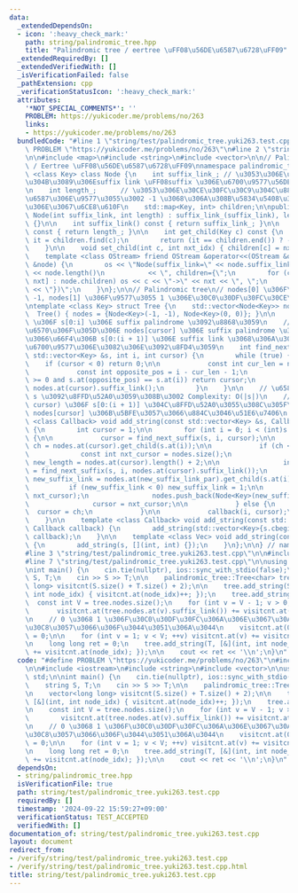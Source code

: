 ```yaml
---
data:
  _extendedDependsOn:
  - icon: ':heavy_check_mark:'
    path: string/palindromic_tree.hpp
    title: "Palindromic tree / eertree \uFF08\u56DE\u6587\u6728\uFF09"
  _extendedRequiredBy: []
  _extendedVerifiedWith: []
  _isVerificationFailed: false
  _pathExtension: cpp
  _verificationStatusIcon: ':heavy_check_mark:'
  attributes:
    '*NOT_SPECIAL_COMMENTS*': ''
    PROBLEM: https://yukicoder.me/problems/no/263
    links:
    - https://yukicoder.me/problems/no/263
  bundledCode: "#line 1 \"string/test/palindromic_tree.yuki263.test.cpp\"\n#define\
    \ PROBLEM \"https://yukicoder.me/problems/no/263\"\n#line 2 \"string/palindromic_tree.hpp\"\
    \n\n#include <map>\n#include <string>\n#include <vector>\n\n// Palindromic tree\
    \ / Eertree \uFF08\u56DE\u6587\u6728\uFF09\nnamespace palindromic_tree {\n\ntemplate\
    \ <class Key> class Node {\n    int suffix_link_; // \u3053\u306E\u30CE\u30FC\u30C9\
    \u304B\u3089\u306Esuffix link \uFF08suffix \u306E\u6700\u9577\u56DE\u6587\uFF09\
    \n    int length_;      // \u3053\u306E\u30CE\u30FC\u30C9\u304C\u8868\u3059\u56DE\
    \u6587\u306E\u9577\u3055\u3002 -1 \u3068\u306A\u308B\u5834\u5408\u3082\u3042\u308B\
    \u306E\u3067\u6CE8\u610F\n    std::map<Key, int> children;\n\npublic:\n    explicit\
    \ Node(int suffix_link, int length) : suffix_link_(suffix_link), length_(length)\
    \ {}\n\n    int suffix_link() const { return suffix_link_; }\n\n    int length()\
    \ const { return length_; }\n\n    int get_child(Key c) const {\n        auto\
    \ it = children.find(c);\n        return (it == children.end()) ? -1 : it->second;\n\
    \    }\n\n    void set_child(int c, int nxt_idx) { children[c] = nxt_idx; }\n\n\
    \    template <class OStream> friend OStream &operator<<(OStream &os, const Node\
    \ &node) {\n        os << \"Node(suffix_link=\" << node.suffix_link() << \", length=\"\
    \ << node.length()\n           << \", children={\";\n        for (const auto &[c,\
    \ nxt] : node.children) os << c << \"->\" << nxt << \", \";\n        return os\
    \ << \"})\";\n    }\n};\n\n// Palindromic tree\n// nodes[0] \u306F\u9577\u3055\
    \ -1, nodes[1] \u306F\u9577\u3055 1 \u306E\u30C0\u30DF\u30FC\u30CE\u30FC\u30C9\
    \ntemplate <class Key> struct Tree {\n    std::vector<Node<Key>> nodes;\n\n  \
    \  Tree() { nodes = {Node<Key>(-1, -1), Node<Key>(0, 0)}; }\n\n    // nodes[cursor]\
    \ \u306F s[0:i] \u306E suffix palindrome \u3092\u8868\u3059\n    // \u672C\u95A2\
    \u6570\u306F\u305D\u306E nodes[cursor] \u306E suffix palindrome \u3067\u3042\u3063\
    \u3066\u66F4\u306B s[0:(i + 1)] \u306E suffix link \u3068\u306A\u308A\u3046\u308B\
    \u6700\u9577\u306E\u3082\u306E\u3092\u8FD4\u3059\n    int find_next_suffix(const\
    \ std::vector<Key> &s, int i, int cursor) {\n        while (true) {\n        \
    \    if (cursor < 0) return 0;\n\n            const int cur_len = nodes.at(cursor).length();\n\
    \            const int opposite_pos = i - cur_len - 1;\n            if (opposite_pos\
    \ >= 0 and s.at(opposite_pos) == s.at(i)) return cursor;\n            cursor =\
    \ nodes.at(cursor).suffix_link();\n        }\n    }\n\n    // \u6587\u5B57\u5217\
    \ s \u3092\u8FFD\u52A0\u3059\u308B\u3002 Complexity: O(|s|)\n    // callback(i,\
    \ cursor) \u306F s[0:(i + 1)] \u304C\u8FFD\u52A0\u3055\u308C\u305F\u5F8C\u306E\
    \ nodes[cursor] \u306B\u5BFE\u3057\u3066\u884C\u3046\u51E6\u7406\n    template\
    \ <class Callback> void add_string(const std::vector<Key> &s, Callback callback)\
    \ {\n        int cursor = 1;\n\n        for (int i = 0; i < (int)s.size(); ++i)\
    \ {\n\n            cursor = find_next_suffix(s, i, cursor);\n\n            int\
    \ ch = nodes.at(cursor).get_child(s.at(i));\n\n            if (ch < 0) {\n   \
    \             const int nxt_cursor = nodes.size();\n                const int\
    \ new_length = nodes.at(cursor).length() + 2;\n\n                int new_suffix_link_par\
    \ = find_next_suffix(s, i, nodes.at(cursor).suffix_link());\n                int\
    \ new_suffix_link = nodes.at(new_suffix_link_par).get_child(s.at(i));\n      \
    \          if (new_suffix_link < 0) new_suffix_link = 1;\n\n                nodes.at(cursor).set_child(s.at(i),\
    \ nxt_cursor);\n                nodes.push_back(Node<Key>(new_suffix_link, new_length));\n\
    \                cursor = nxt_cursor;\n\n            } else {\n              \
    \  cursor = ch;\n            }\n\n            callback(i, cursor);\n        }\n\
    \    }\n\n    template <class Callback> void add_string(const std::string &s,\
    \ Callback callback) {\n        add_string(std::vector<Key>{s.cbegin(), s.cend()},\
    \ callback);\n    }\n\n    template <class Vec> void add_string(const Vec &s)\
    \ {\n        add_string(s, [](int, int) {});\n    }\n};\n\n} // namespace palindromic_tree\n\
    #line 3 \"string/test/palindromic_tree.yuki263.test.cpp\"\n\n#include <iostream>\n\
    #line 7 \"string/test/palindromic_tree.yuki263.test.cpp\"\n\nusing namespace std;\n\
    \nint main() {\n    cin.tie(nullptr), ios::sync_with_stdio(false);\n\n    string\
    \ S, T;\n    cin >> S >> T;\n\n    palindromic_tree::Tree<char> tree;\n\n    vector<long\
    \ long> visitcnt(S.size() + T.size() + 2);\n\n    tree.add_string(S, [&](int,\
    \ int node_idx) { visitcnt.at(node_idx)++; });\n    tree.add_string(T);\n\n  \
    \  const int V = tree.nodes.size();\n    for (int v = V - 1; v > 0; --v) {\n \
    \       visitcnt.at(tree.nodes.at(v).suffix_link()) += visitcnt.at(v);\n    }\n\
    \n    // 0 \u3068 1 \u306F\u30C0\u30DF\u30FC\u306A\u306E\u3067\u30AB\u30A6\u30F3\
    \u30C8\u3057\u3066\u306F\u3044\u3051\u306A\u3044\n    visitcnt.at(0) = visitcnt.at(1)\
    \ = 0;\n\n    for (int v = 1; v < V; ++v) visitcnt.at(v) += visitcnt.at(tree.nodes.at(v).suffix_link());\n\
    \n    long long ret = 0;\n    tree.add_string(T, [&](int, int node_idx) { ret\
    \ += visitcnt.at(node_idx); });\n\n    cout << ret << '\\n';\n}\n"
  code: "#define PROBLEM \"https://yukicoder.me/problems/no/263\"\n#include \"../palindromic_tree.hpp\"\
    \n\n#include <iostream>\n#include <string>\n#include <vector>\n\nusing namespace\
    \ std;\n\nint main() {\n    cin.tie(nullptr), ios::sync_with_stdio(false);\n\n\
    \    string S, T;\n    cin >> S >> T;\n\n    palindromic_tree::Tree<char> tree;\n\
    \n    vector<long long> visitcnt(S.size() + T.size() + 2);\n\n    tree.add_string(S,\
    \ [&](int, int node_idx) { visitcnt.at(node_idx)++; });\n    tree.add_string(T);\n\
    \n    const int V = tree.nodes.size();\n    for (int v = V - 1; v > 0; --v) {\n\
    \        visitcnt.at(tree.nodes.at(v).suffix_link()) += visitcnt.at(v);\n    }\n\
    \n    // 0 \u3068 1 \u306F\u30C0\u30DF\u30FC\u306A\u306E\u3067\u30AB\u30A6\u30F3\
    \u30C8\u3057\u3066\u306F\u3044\u3051\u306A\u3044\n    visitcnt.at(0) = visitcnt.at(1)\
    \ = 0;\n\n    for (int v = 1; v < V; ++v) visitcnt.at(v) += visitcnt.at(tree.nodes.at(v).suffix_link());\n\
    \n    long long ret = 0;\n    tree.add_string(T, [&](int, int node_idx) { ret\
    \ += visitcnt.at(node_idx); });\n\n    cout << ret << '\\n';\n}\n"
  dependsOn:
  - string/palindromic_tree.hpp
  isVerificationFile: true
  path: string/test/palindromic_tree.yuki263.test.cpp
  requiredBy: []
  timestamp: '2024-09-22 15:59:27+09:00'
  verificationStatus: TEST_ACCEPTED
  verifiedWith: []
documentation_of: string/test/palindromic_tree.yuki263.test.cpp
layout: document
redirect_from:
- /verify/string/test/palindromic_tree.yuki263.test.cpp
- /verify/string/test/palindromic_tree.yuki263.test.cpp.html
title: string/test/palindromic_tree.yuki263.test.cpp
---
```

